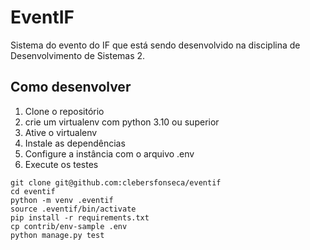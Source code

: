 # EventIF

Sistema do evento do IF que está sendo desenvolvido na disciplina de Desenvolvimento de Sistemas 2.

## Como desenvolver

1. Clone o repositório
2. crie um virtualenv com python 3.10 ou superior
3. Ative o virtualenv
4. Instale as dependências
5. Configure a instância com o arquivo .env
6. Execute os testes

```console
git clone git@github.com:clebersfonseca/eventif
cd eventif
python -m venv .eventif
source .eventif/bin/activate
pip install -r requirements.txt
cp contrib/env-sample .env
python manage.py test
```